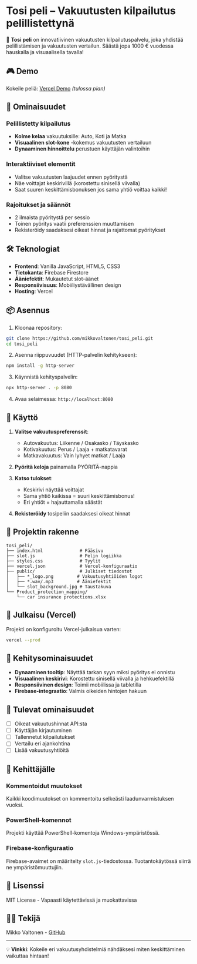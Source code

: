 # Tosi peli – Vakuutusten kilpailutus pelillistettynä

🎰 **Tosi peli** on innovatiivinen vakuutusten kilpailutuspalvelu, joka yhdistää pelillistämisen ja vakuutusten vertailun. Säästä jopa 1000 € vuodessa hauskalla ja visuaalisella tavalla!

## 🎮 Demo

Kokeile peliä: [Vercel Demo](https://tosi-peli.vercel.app/) *(tulossa pian)*

## 🌟 Ominaisuudet

### Pelillistetty kilpailutus
- **Kolme kelaa** vakuutuksille: Auto, Koti ja Matka
- **Visuaalinen slot-kone** -kokemus vakuutusten vertailuun
- **Dynaaminen hinnoittelu** perustuen käyttäjän valintoihin

### Interaktiiviset elementit
- Valitse vakuutusten laajuudet ennen pyöritystä
- Näe voittajat keskirivillä (korostettu sinisellä viivalla)
- Saat suuren keskittämisbonuksen jos sama yhtiö voittaa kaikki!

### Rajoitukset ja säännöt
- 2 ilmaista pyöritystä per sessio
- Toinen pyöritys vaatii preferenssien muuttamisen
- Rekisteröidy saadaksesi oikeat hinnat ja rajattomat pyöritykset

## 🛠 Teknologiat

- **Frontend**: Vanilla JavaScript, HTML5, CSS3
- **Tietokanta**: Firebase Firestore
- **Ääniefektit**: Mukautetut slot-äänet
- **Responsiivisuus**: Mobiiliystävällinen design
- **Hosting**: Vercel

## 📦 Asennus

1. Kloonaa repository:
```bash
git clone https://github.com/mikkovaltonen/tosi_peli.git
cd tosi_peli
```

2. Asenna riippuvuudet (HTTP-palvelin kehitykseen):
```bash
npm install -g http-server
```

3. Käynnistä kehityspalvelin:
```bash
npx http-server . -p 8080
```

4. Avaa selaimessa: `http://localhost:8080`

## 🎯 Käyttö

1. **Valitse vakuutuspreferenssit**:
   - Autovakuutus: Liikenne / Osakasko / Täyskasko
   - Kotivakuutus: Perus / Laaja + matkatavarat
   - Matkavakuutus: Vain lyhyet matkat / Laaja

2. **Pyöritä keloja** painamalla PYÖRITÄ-nappia

3. **Katso tulokset**:
   - Keskirivi näyttää voittajat
   - Sama yhtiö kaikissa = suuri keskittämisbonus!
   - Eri yhtiöt = hajauttamalla säästät

4. **Rekisteröidy** tosipeliin saadaksesi oikeat hinnat

## 📁 Projektin rakenne

```
tosi_peli/
├── index.html              # Pääsivu
├── slot.js                 # Pelin logiikka
├── styles.css              # Tyylit
├── vercel.json             # Vercel-konfiguraatio
├── public/                 # Julkiset tiedostot
│   ├── *_logo.png         # Vakuutusyhtiöiden logot
│   ├── *.wav/.mp3         # Ääniefektit
│   └── slot_background.jpg # Taustakuva
└── Product_protection_mapping/
    └── car insurance protections.xlsx
```

## 🚀 Julkaisu (Vercel)

Projekti on konfiguroitu Vercel-julkaisua varten:

```bash
vercel --prod
```

## 🔧 Kehitysominaisuudet

- **Dynaaminen tooltip**: Näyttää tarkan syyn miksi pyöritys ei onnistu
- **Visuaalinen keskirivi**: Korostettu sinisellä viivalla ja hehkuefektillä
- **Responsiivinen design**: Toimii mobiilissa ja tabletilla
- **Firebase-integraatio**: Valmis oikeiden hintojen hakuun

## 📝 Tulevat ominaisuudet

- [ ] Oikeat vakuutushinnat API:sta
- [ ] Käyttäjän kirjautuminen
- [ ] Tallennetut kilpailutukset
- [ ] Vertailu eri ajankohtina
- [ ] Lisää vakuutusyhtiöitä

## 🤝 Kehittäjälle

### Kommentoidut muutokset
Kaikki koodimuutokset on kommentoitu selkeästi laadunvarmistuksen vuoksi.

### PowerShell-komennot
Projekti käyttää PowerShell-komentoja Windows-ympäristössä.

### Firebase-konfiguraatio
Firebase-avaimet on määritelty `slot.js`-tiedostossa. Tuotantokäytössä siirrä ne ympäristömuuttujiin.

## 📄 Lisenssi

MIT License - Vapaasti käytettävissä ja muokattavissa

## 👨‍💻 Tekijä

Mikko Valtonen - [GitHub](https://github.com/mikkovaltonen)

---

💡 **Vinkki**: Kokeile eri vakuutusyhdistelmiä nähdäksesi miten keskittäminen vaikuttaa hintaan!

